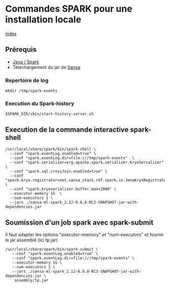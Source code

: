 # Commandes SPARK pour une installation locale

[index](./index.md)

## Prérequis

- [Java / Spark](./prerequisites.md) 
- Téléchargement du jar de [Sansa](https://github.com/SANSA-Stack/SANSA-Stack/releases/download/v0.8.5_ExPAD/sansa-ml-spark_2.12-0.8.0-RC3-SNAPSHOT-jar-with-dependencies.jar)

### Repertoire de log

```shell
mkdir /tmp/spark-events
```

### Execution du Spark-history

```shell
$SPARK_DIR/sbin/start-history-server.sh
```

## Execution de la commande interactive spark-shell

```shell
/usr/local/share/spark/bin/spark-shell \
  --conf "spark.eventLog.enabled=true" \
  --conf "spark.eventLog.dir=file:///tmp/spark-events"  \
  --conf "spark.serializer=org.apache.spark.serializer.KryoSerializer" \
  --conf "spark.sql.crossJoin.enabled=true" \
  --conf "spark.kryo.registrator=net.sansa_stack.rdf.spark.io.JenaKryoRegistrator" \
  --conf "spark.kryoserializer.buffer.max=2000" \
  --executor-memory 1G  \
  --num-executors 1 \
  --jars ./sansa-ml-spark_2.12-0.8.0-RC3-SNAPSHOT-jar-with-dependencies.jar
```


## Soumission d'un job spark avec spark-submit

Il faut adapter les options "executor-memory" et "num-executors" et fournir le jar assemblé (ici tp.jar)

```shell
/usr/local/share/spark/bin/spark-submit \
   --conf "spark.eventLog.enabled=true" \
   --conf "spark.eventLog.dir=file:///tmp/spark-events" \
   --executor-memory 1G \
   --num-executors 1 \
   --jars ./sansa-ml-spark_2.12-0.8.0-RC3-SNAPSHOT-jar-with-dependencies.jar \
    assembly/tp.jar
```   